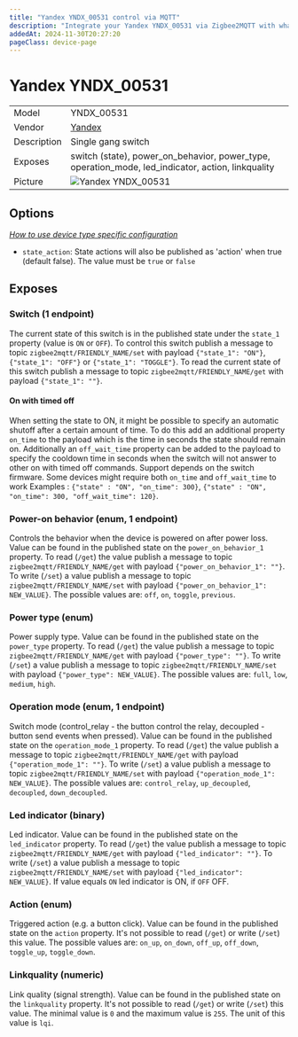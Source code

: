 ```yaml
---
title: "Yandex YNDX_00531 control via MQTT"
description: "Integrate your Yandex YNDX_00531 via Zigbee2MQTT with whatever smart home infrastructure you are using without the vendor's bridge or gateway."
addedAt: 2024-11-30T20:27:20
pageClass: device-page
---
```


<!-- !!!! -->
<!-- ATTENTION: This file is auto-generated through docgen! -->
<!-- You can only edit the "Notes"-Section between the two comment lines "Notes BEGIN" and "Notes END". -->
<!-- Do not use h1 or h2 heading within "## Notes"-Section. -->
<!-- !!!! -->

# Yandex YNDX_00531

|     |     |
|-----|-----|
| Model | YNDX_00531  |
| Vendor  | [Yandex](/supported-devices/#v=Yandex)  |
| Description | Single gang switch |
| Exposes | switch (state), power_on_behavior, power_type, operation_mode, led_indicator, action, linkquality |
| Picture | ![Yandex YNDX_00531](https://www.zigbee2mqtt.io/images/devices/YNDX_00531.png) |


<!-- Notes BEGIN: You can edit here. Add "## Notes" headline if not already present. -->


<!-- Notes END: Do not edit below this line -->



## Options
*[How to use device type specific configuration](../guide/configuration/devices-groups.md#specific-device-options)*

* `state_action`: State actions will also be published as 'action' when true (default false). The value must be `true` or `false`


## Exposes

### Switch (1 endpoint)
The current state of this switch is in the published state under the `state_1` property (value is `ON` or `OFF`).
To control this switch publish a message to topic `zigbee2mqtt/FRIENDLY_NAME/set` with payload `{"state_1": "ON"}`, `{"state_1": "OFF"}` or `{"state_1": "TOGGLE"}`.
To read the current state of this switch publish a message to topic `zigbee2mqtt/FRIENDLY_NAME/get` with payload `{"state_1": ""}`.

#### On with timed off
When setting the state to ON, it might be possible to specify an automatic shutoff after a certain amount of time. To do this add an additional property `on_time` to the payload which is the time in seconds the state should remain on.
Additionally an `off_wait_time` property can be added to the payload to specify the cooldown time in seconds when the switch will not answer to other on with timed off commands.
Support depends on the switch firmware. Some devices might require both `on_time` and `off_wait_time` to work
Examples : `{"state" : "ON", "on_time": 300}`, `{"state" : "ON", "on_time": 300, "off_wait_time": 120}`.

### Power-on behavior (enum, 1 endpoint)
Controls the behavior when the device is powered on after power loss.
Value can be found in the published state on the `power_on_behavior_1` property.
To read (`/get`) the value publish a message to topic `zigbee2mqtt/FRIENDLY_NAME/get` with payload `{"power_on_behavior_1": ""}`.
To write (`/set`) a value publish a message to topic `zigbee2mqtt/FRIENDLY_NAME/set` with payload `{"power_on_behavior_1": NEW_VALUE}`.
The possible values are: `off`, `on`, `toggle`, `previous`.

### Power type (enum)
Power supply type.
Value can be found in the published state on the `power_type` property.
To read (`/get`) the value publish a message to topic `zigbee2mqtt/FRIENDLY_NAME/get` with payload `{"power_type": ""}`.
To write (`/set`) a value publish a message to topic `zigbee2mqtt/FRIENDLY_NAME/set` with payload `{"power_type": NEW_VALUE}`.
The possible values are: `full`, `low`, `medium`, `high`.

### Operation mode (enum, 1 endpoint)
Switch mode (control_relay - the button control the relay, decoupled - button send events when pressed).
Value can be found in the published state on the `operation_mode_1` property.
To read (`/get`) the value publish a message to topic `zigbee2mqtt/FRIENDLY_NAME/get` with payload `{"operation_mode_1": ""}`.
To write (`/set`) a value publish a message to topic `zigbee2mqtt/FRIENDLY_NAME/set` with payload `{"operation_mode_1": NEW_VALUE}`.
The possible values are: `control_relay`, `up_decoupled`, `decoupled`, `down_decoupled`.

### Led indicator (binary)
Led indicator.
Value can be found in the published state on the `led_indicator` property.
To read (`/get`) the value publish a message to topic `zigbee2mqtt/FRIENDLY_NAME/get` with payload `{"led_indicator": ""}`.
To write (`/set`) a value publish a message to topic `zigbee2mqtt/FRIENDLY_NAME/set` with payload `{"led_indicator": NEW_VALUE}`.
If value equals `ON` led indicator is ON, if `OFF` OFF.

### Action (enum)
Triggered action (e.g. a button click).
Value can be found in the published state on the `action` property.
It's not possible to read (`/get`) or write (`/set`) this value.
The possible values are: `on_up`, `on_down`, `off_up`, `off_down`, `toggle_up`, `toggle_down`.

### Linkquality (numeric)
Link quality (signal strength).
Value can be found in the published state on the `linkquality` property.
It's not possible to read (`/get`) or write (`/set`) this value.
The minimal value is `0` and the maximum value is `255`.
The unit of this value is `lqi`.

